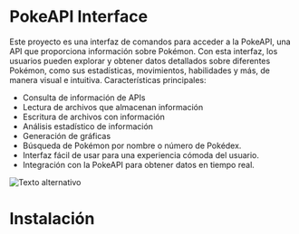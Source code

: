 # PokeAPI  Interface

Este proyecto es una interfaz de comandos para acceder a la PokeAPI, una API que proporciona información sobre Pokémon. 
Con esta interfaz, los usuarios pueden explorar y obtener datos detallados sobre diferentes Pokémon, como sus estadísticas, movimientos, habilidades y más, de manera visual e intuitiva.
Características principales:

- Consulta de información de APIs  
- Lectura de archivos que almacenan información 
- Escritura de archivos con información 
- Análisis estadístico de información 
- Generación de gráficas 
- Búsqueda de Pokémon por nombre o número de Pokédex.
- Interfaz  fácil de usar para una experiencia cómoda del usuario.
- Integración con la PokeAPI para obtener datos en tiempo real.

![Texto alternativo](https://www.nintendo.com/eu/media/images/10_share_images/others_3/SI_Pokemon.jpg)

# Instalación

